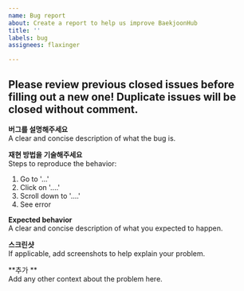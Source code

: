 ```yaml
---
name: Bug report
about: Create a report to help us improve BaekjoonHub
title: ''
labels: bug
assignees: flaxinger

---
```


## Please review previous closed issues before filling out a new one! Duplicate issues will be closed without comment.

**버그를 설명해주세요**</br>
A clear and concise description of what the bug is.

**재현 방법을 기술해주세요**</br>
Steps to reproduce the behavior:
1. Go to '...'
2. Click on '....'
3. Scroll down to '....'
4. See error

**Expected behavior**</br>
A clear and concise description of what you expected to happen.

**스크린샷**</br>
If applicable, add screenshots to help explain your problem.

**추가 **</br>
Add any other context about the problem here.
